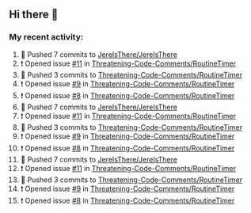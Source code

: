 ## Hi there 👋

### My recent activity:
1. 🚀 Pushed 7 commits to [JereIsThere/JereIsThere](https://github.com/JereIsThere/JereIsThere)
2. ❗️ Opened issue [#11](https://github.com/Threatening-Code-Comments/RoutineTimer/issues/11) in [Threatening-Code-Comments/RoutineTimer](https://github.com/Threatening-Code-Comments/RoutineTimer)
3. 🚀 Pushed 3 commits to [Threatening-Code-Comments/RoutineTimer](https://github.com/Threatening-Code-Comments/RoutineTimer)
4. ❗️ Opened issue [#9](https://github.com/Threatening-Code-Comments/RoutineTimer/issues/9) in [Threatening-Code-Comments/RoutineTimer](https://github.com/Threatening-Code-Comments/RoutineTimer)
5. ❗️ Opened issue [#8](https://github.com/Threatening-Code-Comments/RoutineTimer/issues/8) in [Threatening-Code-Comments/RoutineTimer](https://github.com/Threatening-Code-Comments/RoutineTimer)
1. 🚀 Pushed 7 commits to [JereIsThere/JereIsThere](https://github.com/JereIsThere/JereIsThere)
2. ❗️ Opened issue [#11](https://github.com/Threatening-Code-Comments/RoutineTimer/issues/11) in [Threatening-Code-Comments/RoutineTimer](https://github.com/Threatening-Code-Comments/RoutineTimer)
3. 🚀 Pushed 3 commits to [Threatening-Code-Comments/RoutineTimer](https://github.com/Threatening-Code-Comments/RoutineTimer)
4. ❗️ Opened issue [#9](https://github.com/Threatening-Code-Comments/RoutineTimer/issues/9) in [Threatening-Code-Comments/RoutineTimer](https://github.com/Threatening-Code-Comments/RoutineTimer)
5. ❗️ Opened issue [#8](https://github.com/Threatening-Code-Comments/RoutineTimer/issues/8) in [Threatening-Code-Comments/RoutineTimer](https://github.com/Threatening-Code-Comments/RoutineTimer)
1. 🚀 Pushed 7 commits to [JereIsThere/JereIsThere](https://github.com/JereIsThere/JereIsThere)
2. ❗️ Opened issue [#11](https://github.com/Threatening-Code-Comments/RoutineTimer/issues/11) in [Threatening-Code-Comments/RoutineTimer](https://github.com/Threatening-Code-Comments/RoutineTimer)
3. 🚀 Pushed 3 commits to [Threatening-Code-Comments/RoutineTimer](https://github.com/Threatening-Code-Comments/RoutineTimer)
4. ❗️ Opened issue [#9](https://github.com/Threatening-Code-Comments/RoutineTimer/issues/9) in [Threatening-Code-Comments/RoutineTimer](https://github.com/Threatening-Code-Comments/RoutineTimer)
5. ❗️ Opened issue [#8](https://github.com/Threatening-Code-Comments/RoutineTimer/issues/8) in [Threatening-Code-Comments/RoutineTimer](https://github.com/Threatening-Code-Comments/RoutineTimer)
<!--START_SECTION:activity-->

<!--END_SECTION:activity-->

<!--
**JereIsThere/JereIsThere** is a ✨ _special_ ✨ repository because its `README.md` (this file) appears on your GitHub profile.

Here are some ideas to get you started:

- 🔭 I’m currently working on ...
- 🌱 I’m currently learning ...
- 👯 I’m looking to collaborate on ...
- 🤔 I’m looking for help with ...
- 💬 Ask me about ...
- 📫 How to reach me: ...
- 😄 Pronouns: ...
- ⚡ Fun fact: ...
-->
